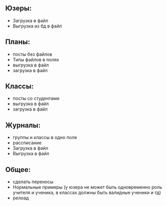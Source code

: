 ## Юзеры:
* Загрузка в файл
* Выгрузка из бд в файл
## Планы:
* посты без файлов
* Типы файлов в полях
* выгрузка в файл
* загрузка в файл
## Классы:
* посты со студентами
* выгрузка в файл
* загрузка в файл
## Журналы:
* группы и классы в одно поле
* рассписание
* Загрузка в файл
* Выгрузка в файл
## Общее:
* сделать переносы
* Нормальные примеры (у юзера не может быть одновременно роль учителя и ученика, в классах должны быть валидные ученики и тд)
* релоад